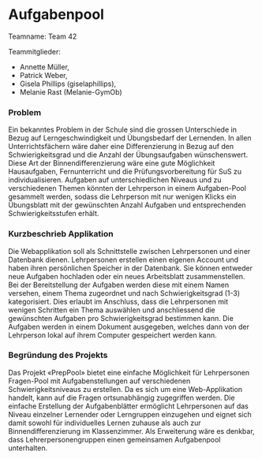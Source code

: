 # Aufgabenpool

Teamname: Team 42

Teammitglieder:
* Annette Müller,
* Patrick Weber,
* Gisela Phillips (giselaphillips),
* Melanie Rast (Melanie-GymOb)

### Problem

Ein bekanntes Problem in der Schule sind die grossen Unterschiede in Bezug auf Lerngeschwindigkeit und Übungsbedarf der Lernenden. In allen Unterrichtsfächern wäre daher eine Differenzierung in Bezug auf den Schwierigkeitsgrad und die Anzahl der Übungsaufgaben wünschenswert. Diese Art der Binnendifferenzierung wäre eine gute Möglichkeit Hausaufgaben, Fernunterricht und die Prüfungsvorbereitung für SuS zu individualisieren. Aufgaben auf unterschiedlichen Niveaus und zu verschiedenen Themen könnten der Lehrperson in einem Aufgaben-Pool gesammelt werden, sodass die Lehrperson mit nur wenigen Klicks ein Übungsblatt mit der gewünschten Anzahl Aufgaben und entsprechenden Schwierigkeitsstufen erhält. 

### Kurzbeschrieb Applikation
Die Webapplikation soll als Schnittstelle zwischen Lehrpersonen und einer Datenbank dienen. Lehrpersonen erstellen einen eigenen Account und haben ihren persönlichen Speicher in der Datenbank. Sie können entweder neue Aufgaben hochladen oder ein neues Arbeitsblatt zusammenstellen. Bei der Bereitstellung der Aufgaben werden diese mit einem Namen versehen, einem Thema zugeordnet und nach Schwierigkeitsgrad (1-3) kategorisiert. Dies erlaubt im Anschluss, dass die Lehrpersonen mit wenigen Schritten ein Thema auswählen und anschliessend die gewünschten Aufgaben pro Schwierigkeitsgrad bestimmen kann. Die Aufgaben werden in einem Dokument ausgegeben, welches dann von der Lehrperson lokal auf ihrem Computer gespeichert werden kann.

### Begründung des Projekts

Das Projekt «PrepPool» bietet eine einfache Möglichkeit für Lehrpersonen Fragen-Pool mit Aufgabenstellungen auf verschiedenen Schwierigkeitsniveaus zu erstellen. Da es sich um eine Web-Applikation handelt, kann auf die Fragen ortsunabhängig zugegriffen werden. Die einfache Erstellung der Aufgabenblätter ermöglicht Lehrpersonen auf das Niveau einzelner Lernender oder Lerngruppen einzugehen und eignet sich damit sowohl für individuelles Lernen zuhause als auch zur Binnendifferenzierung im Klassenzimmer.  Als Erweiterung wäre es denkbar, dass Lehrerpersonengruppen einen gemeinsamen Aufgabenpool unterhalten.
